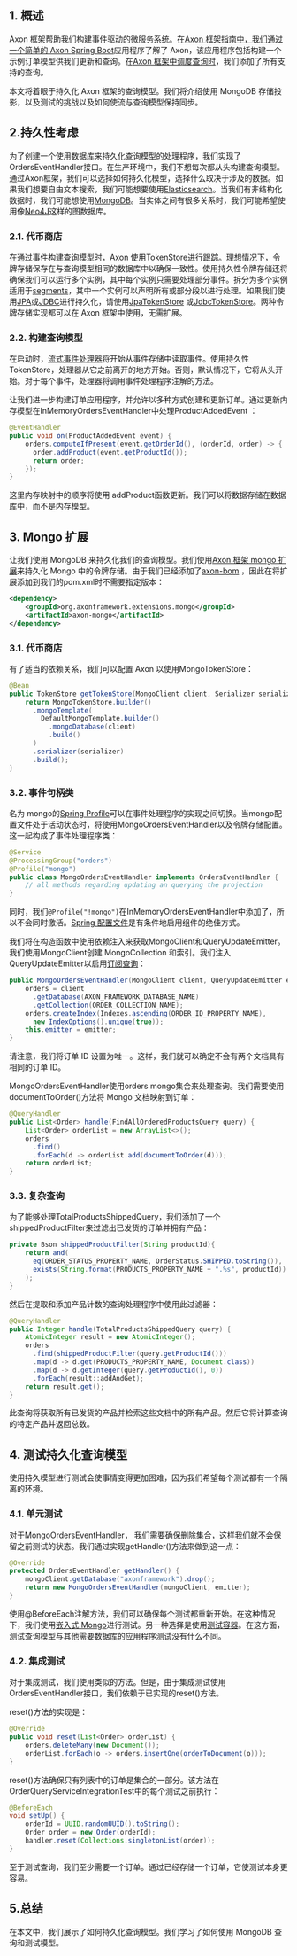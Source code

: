 ## 1. 概述

Axon 框架帮助我们构建事件驱动的微服务系统。在[Axon 框架指南中，我们通过一个简单的 Axon ](https://www.baeldung.com/axon-cqrs-event-sourcing)[Spring Boot](https://www.baeldung.com/spring-boot-start)应用程序了解了 Axon，该应用程序包括构建一个示例订单模型供我们更新和查询。在[Axon 框架中调度查询时](https://www.baeldung.com/axon-query-dispatching)，我们添加了所有支持的查询。

本文将着眼于持久化 Axon 框架的查询模型。我们将介绍使用 MongoDB 存储投影，以及测试的挑战以及如何使流与查询模型保持同步。

## 2.持久性考虑

为了创建一个使用数据库来持久化查询模型的处理程序，我们实现了OrdersEventHandler接口。在生产环境中，我们不想每次都从头构建查询模型。通过Axon框架，我们可以选择如何持久化模型，选择什么取决于涉及的数据。如果我们想要自由文本搜索，我们可能想要使用[Elasticsearch](https://www.baeldung.com/elasticsearch-java)。当我们有非结构化数据时，我们可能想使用[MongoDB](https://www.baeldung.com/spring-data-mongodb-tutorial)。当实体之间有很多关系时，我们可能希望使用像[Neo4J](https://www.baeldung.com/java-neo4j)这样的图数据库。

### 2.1. 代币商店

在通过事件构建查询模型时，Axon 使用TokenStore进行跟踪。理想情况下，令牌存储保存在与查询模型相同的数据库中以确保一致性。使用持久性令牌存储还将确保我们可以运行多个实例，其中每个实例只需要处理部分事件。拆分为多个实例适用于[segments](https://docs.axoniq.io/reference-guide/axon-server/performance/tuning-event-processing)，其中一个实例可以声明所有或部分段以进行处理。如果我们使用[JPA](https://www.baeldung.com/the-persistence-layer-with-spring-data-jpa)或[JDBC](https://www.baeldung.com/spring-jdbc-jdbctemplate)进行持久化，请使用[JpaTokenStore](https://apidocs.axoniq.io/4.6/org/axonframework/eventhandling/tokenstore/jpa/JpaTokenStore.html) 或[JdbcTokenStore](https://apidocs.axoniq.io/4.6/org/axonframework/eventhandling/tokenstore/jdbc/JdbcTokenStore.html)。两种令牌存储实现都可以在 Axon 框架中使用，无需扩展。

### 2.2. 构建查询模型

在启动时，[流式事件处理器](https://docs.axoniq.io/reference-guide/axon-framework/events/event-processors/streaming)将开始从事件存储中读取事件。使用持久性TokenStore，处理器从它之前离开的地方开始。否则，默认情况下，它将从头开始。对于每个事件，处理器将调用事件处理程序注解的方法。

让我们进一步构建订单应用程序，并允许以多种方式创建和更新订单。通过更新内存模型在InMemoryOrdersEventHandler中处理ProductAddedEvent ：

```java
@EventHandler
public void on(ProductAddedEvent event) {
    orders.computeIfPresent(event.getOrderId(), (orderId, order) -> {
      order.addProduct(event.getProductId());
      return order;
    });
}
```

这里内存映射中的顺序将使用 addProduct函数更新。我们可以将数据存储在数据库中，而不是内存模型。

## 3. Mongo 扩展

让我们使用 MongoDB 来持久化我们的查询模型。我们使用[Axon 框架 mongo 扩展](https://github.com/AxonFramework/extension-mongo)来持久化 Mongo 中的令牌存储。由于我们已经添加了[axon-bom](https://search.maven.org/search?q=a:axon-bom) ，因此在将扩展添加到我们的pom.xml时不需要指定版本：

```xml
<dependency>
    <groupId>org.axonframework.extensions.mongo</groupId>
    <artifactId>axon-mongo</artifactId>
</dependency>
```

### 3.1. 代币商店

有了适当的依赖关系，我们可以配置 Axon 以使用MongoTokenStore：

```java
@Bean
public TokenStore getTokenStore(MongoClient client, Serializer serializer){
    return MongoTokenStore.builder()
      .mongoTemplate(
        DefaultMongoTemplate.builder()
          .mongoDatabase(client)
          .build()
      )
      .serializer(serializer)
      .build();
}
```

### 3.2. 事件句柄类

名为 mongo的[Spring Profile](https://www.baeldung.com/spring-profiles)可以在事件处理程序的实现之间切换。当mongo配置文件处于活动状态时，将使用MongoOrdersEventHandler以及令牌存储配置。这一起构成了事件处理程序类：

```java
@Service
@ProcessingGroup("orders")
@Profile("mongo")
public class MongoOrdersEventHandler implements OrdersEventHandler {
    // all methods regarding updating an querying the projection
}
```

同时，我们`@Profile("!mongo")`在InMemoryOrdersEventHandler中添加了，所以不会同时激活。[Spring 配置文件](https://www.baeldung.com/spring-profiles)是有条件地启用组件的绝佳方式。

我们将在构造函数中使用依赖注入来获取MongoClient和QueryUpdateEmitter。我们使用MongoClient创建 MongoCollection 和索引。我们注入QueryUpdateEmitter以启用[订阅查询](https://www.baeldung.com/axon-query-dispatching#subscription-queries)：

```java
public MongoOrdersEventHandler(MongoClient client, QueryUpdateEmitter emitter) {
    orders = client
      .getDatabase(AXON_FRAMEWORK_DATABASE_NAME)
      .getCollection(ORDER_COLLECTION_NAME);
    orders.createIndex(Indexes.ascending(ORDER_ID_PROPERTY_NAME),
      new IndexOptions().unique(true));
    this.emitter = emitter;
}
```

请注意，我们将订单 ID 设置为唯一。这样，我们就可以确定不会有两个文档具有相同的订单 ID。

MongoOrdersEventHandler使用orders mongo集合来处理查询。我们需要使用documentToOrder()方法将 Mongo 文档映射到订单：

```java
@QueryHandler
public List<Order> handle(FindAllOrderedProductsQuery query) {
    List<Order> orderList = new ArrayList<>();
    orders
      .find()
      .forEach(d -> orderList.add(documentToOrder(d)));
    return orderList;
}
```

### 3.3. 复杂查询

为了能够处理TotalProductsShippedQuery，我们添加了一个shippedProductFilter来过滤出已发货的订单并拥有产品：

```java
private Bson shippedProductFilter(String productId){
    return and(
      eq(ORDER_STATUS_PROPERTY_NAME, OrderStatus.SHIPPED.toString()),
      exists(String.format(PRODUCTS_PROPERTY_NAME + ".%s", productId))
    );
}
```

然后在提取和添加产品计数的查询处理程序中使用此过滤器：

```java
@QueryHandler
public Integer handle(TotalProductsShippedQuery query) {
    AtomicInteger result = new AtomicInteger();
    orders
      .find(shippedProductFilter(query.getProductId()))
      .map(d -> d.get(PRODUCTS_PROPERTY_NAME, Document.class))
      .map(d -> d.getInteger(query.getProductId(), 0))
      .forEach(result::addAndGet);
    return result.get();
}
```

此查询将获取所有已发货的产品并检索这些文档中的所有产品。然后它将计算查询的特定产品并返回总数。

## 4. 测试持久化查询模型

使用持久模型进行测试会使事情变得更加困难，因为我们希望每个测试都有一个隔离的环境。


### 4.1. 单元测试

对于MongoOrdersEventHandler， 我们需要确保删除集合，这样我们就不会保留之前测试的状态。我们通过实现getHandler()方法来做到这一点：

```java
@Override
protected OrdersEventHandler getHandler() {
    mongoClient.getDatabase("axonframework").drop();
    return new MongoOrdersEventHandler(mongoClient, emitter);
}
```

使用@BeforeEach注解方法，我们可以确保每个测试都重新开始。在这种情况下，我们使用[嵌入式 Mongo](https://www.baeldung.com/spring-boot-embedded-mongodb)进行测试。另一种选择是使用[测试容器](https://www.baeldung.com/spring-boot-testcontainers-integration-test)。在这方面，测试查询模型与其他需要数据库的应用程序测试没有什么不同。

### 4.2. 集成测试

对于集成测试，我们使用类似的方法。但是，由于集成测试使用OrdersEventHandler接口，我们依赖于已实现的reset()方法。

reset()方法的实现是：

```java
@Override
public void reset(List<Order> orderList) {
    orders.deleteMany(new Document());
    orderList.forEach(o -> orders.insertOne(orderToDocument(o)));
}
```

reset()方法确保只有列表中的订单是集合的一部分。该方法在OrderQueryServiceIntegrationTest中的每个测试之前执行：

```java
@BeforeEach
void setUp() {
    orderId = UUID.randomUUID().toString();
    Order order = new Order(orderId);
    handler.reset(Collections.singletonList(order));
}
```

至于测试查询，我们至少需要一个订单。通过已经存储一个订单，它使测试本身更容易。

## 5.总结

在本文中，我们展示了如何持久化查询模型。我们学习了如何使用 MongoDB 查询和测试模型。